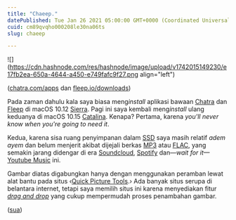 ```yaml
---
title: "Chaeep."
datePublished: Tue Jan 26 2021 05:00:00 GMT+0000 (Coordinated Universal Time)
cuid: cm89qvqho000208le30na06ts
slug: chaeep

---
```


![](https://cdn.hashnode.com/res/hashnode/image/upload/v1742015149230/e17fb2ea-650a-4644-a450-e749fafc9f27.png align="left")

([chatra.com/apps](http://chatra.com/apps) dan [fleep.io/downloads](http://fleep.io/downloads))

Pada zaman dahulu kala saya biasa meng*install* aplikasi bawaan [Chatra](https://chatra.com/apps) dan [Fleep](https://fleep.io/downloads) di macOS 10.12 [Sierra](https://en.wikipedia.org/wiki/MacOS_Sierra). Pagi ini saya kembali meng*install* ulang keduanya di macOS 10.15 [Catalina](https://en.wikipedia.org/wiki/MacOS_Catalina). Kenapa? Pertama, karena *you'll never know when you're going to need it*.

Kedua, karena sisa ruang penyimpanan dalam [SSD](https://en.wikipedia.org/wiki/Solid-state_drive) saya masih relatif *adem ayem* dan belum menjerit akibat dijejali berkas [MP3](https://en.wikipedia.org/wiki/MP3) atau [FLAC](https://en.wikipedia.org/wiki/FLAC), yang semakin jarang didengar di era [Soundcloud](https://en.wikipedia.org/wiki/SoundCloud), [Spotify](https://en.wikipedia.org/wiki/Spotify) dan—*wait for it*—[Youtube Music](https://en.wikipedia.org/wiki/YouTube_Music) ini.

Gambar diatas digabungkan hanya dengan menggunakan peramban lewat alat bantu pada situs ‹[Quick Picture Tools](https://quickpicturetools.com/en/combine_images).› Ada banyak situs serupa di belantara internet, tetapi saya memilih situs ini karena menyediakan fitur [*drag and drop*](https://en.wikipedia.org/wiki/Drag_and_drop) yang cukup mempermudah proses penambahan gambar.

([sua](https://sua.ist))